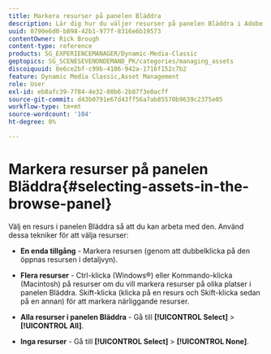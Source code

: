 ```yaml
---
title: Markera resurser på panelen Bläddra
description: Lär dig hur du väljer resurser på panelen Bläddra i Adobe Dynamic Media Classic.
uuid: 0790e6d0-b898-42b1-977f-8316e6b19573
contentOwner: Rick Brough
content-type: reference
products: SG_EXPERIENCEMANAGER/Dynamic-Media-Classic
geptopics: SG_SCENESEVENONDEMAND_PK/categories/managing_assets
discoiquuid: 8e6ce2bf-c99b-4106-942a-1716f152c7b2
feature: Dynamic Media Classic,Asset Management
role: User
exl-id: eb8afc39-7784-4e32-80b6-2b87f3e0acff
source-git-commit: d43b0791e67d43ff56a7ab85570b9639c2375e05
workflow-type: tm+mt
source-wordcount: '104'
ht-degree: 0%

---
```


# Markera resurser på panelen Bläddra{#selecting-assets-in-the-browse-panel}

Välj en resurs i panelen Bläddra så att du kan arbeta med den. Använd dessa tekniker för att välja resurser:

* **En enda tillgång** - Markera resursen (genom att dubbelklicka på den öppnas resursen i detaljvyn).

* **Flera resurser** - Ctrl-klicka (Windows®) eller Kommando-klicka (Macintosh) på resurser om du vill markera resurser på olika platser i panelen Bläddra. Skift-klicka (klicka på en resurs och Skift-klicka sedan på en annan) för att markera närliggande resurser.

* **Alla resurser i panelen Bläddra** - Gå till **[!UICONTROL Select]** > **[!UICONTROL All]**.

* **Inga resurser** - Gå till **[!UICONTROL Select]** > **[!UICONTROL None]**.
